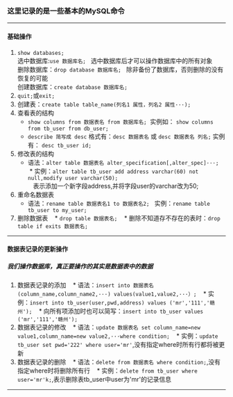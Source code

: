 ### 这里记录的是一些基本的MySQL命令

---
#### 基础操作    
1. `show databases;`     
 选中数据库:`use 数据库名;`   选中数据库后才可以操作数据库中的所有对象       
 删除数据库：`drop database 数据库名;`   除非备份了数据库，否则删除的没有恢复的可能       
 创建数据库：`create database 数据库名;`      
2. `quit;`或`exit;`         
3. 创建表：`create table table_name(列名1 属性，列名2 属性···);`      
4. 查看表的结构  
    * `show columns from 数据表名 from 数据库名;`  实例如： `show columns from tb_user from db_user;`          
    * `describe 简写成 desc` 格式有：`desc 数据表名` 或 `desc 数据表名 列名;` 
    实例有： `desc tb_user id;`
5. 修改表的结构  
    * 语法：`alter table 数据表名 alter_specification[,alter_spec]···;`
    * 实例：`alter table tb_user add address varchar(60) not null,modify user varchar(50);`       
    表示添加一个新字段address,并将字段user的varchar改为50;
6. 重命名数据表
    * 语法：`rename table 数据表名1 to 数据表名2;`   实例：`rename table tb_user to my_user;`
7. 删除数据表
    * `drop table 数据表名;`
    * 删除不知道存不存在的表时：`drop table if exits 数据表名;`    

---
#### 数据表记录的更新操作
##### 我们操作数据库，真正要操作的其实是数据表中的数据
1. 数据表记录的添加
    * 语法：`insert into 数据表名(column_name,column_name2,···) values(value1,value2,···）;`
    * 实例：`insert into tb_user(user,pwd,address) values ('mr','111','赣州');`
    * 向所有项添加时也可以简写：`insert into tb_user values ('mr','111','赣州');`
2. 数据表记录的修改
    * 语法：`update 数据表名 set column_name=new value1,column_name=new value2,···where condition;`
    * 实例：`update tb_user set pwd='222' where user='mr'`,没有指定where时所有行都将被更新
3. 数据表记录的删除
    * 语法：`delete from 数据表名 where condition;`,没有指定where时将删除所有行
    * 实例：`delete from tb_user where user='mr'k;`,表示删除表tb_user中user为'mr'的记录信息    
---

